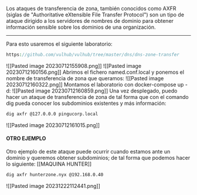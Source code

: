 Los ataques de transferencia de zona, también conocidos como AXFR (siglas de "Authoritative eXtensible File Transfer Protocol") son un tipo de ataque dirigido a los servidores de nombres de dominio para obtener información sensible sobre los dominios de una organización.

----------------------------

Para esto usaremos el siguiente laboratorio:
```php
https://github.com/vulhub/vulhub/tree/master/dns/dns-zone-transfer
```
![[Pasted image 20230712155908.png]]
![[Pasted image 20230712160156.png]]
Abrimos el fichero named.conf.local y ponemos el nombre de transferencia de zona que queramos:
![[Pasted image 20230712160322.png]]
Montamos el laboratorio con docker-compose up -d:
![[Pasted image 20230712160859.png]]
Una vez desplegado, puedo hacer un ataque de transferencia de zona de tal forma que con el comando dig pueda conocer los subdominios existentes y más información:
```bash
dig axfr @127.0.0.0 pingucorp.local
```
![[Pasted image 20230712161015.png]]
#### OTRO EJEMPLO
Otro ejemplo de este ataque puede ocurrir cuando estamos ante un dominio y queremos obtener subdominios; de tal forma que podemos hacer lo siguiente:
[[MAQUINA HUNTER]]
```bash
dig axfr hunterzone.nyx @192.168.0.40
```
![[Pasted image 20231222112441.png]]
